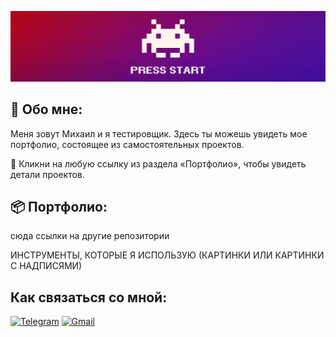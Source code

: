 [![Header](https://github.com/MikhailAvdonin/MikhailAvdonin/blob/main/assets/start.jpg)](https://github.com/MikhailAvdonin/MikhailAvdonin/blob/main/assets/kitty.gif)

## &#129302; Обо мне:
Меня зовут Михаил и я тестировщик. Здесь ты можешь увидеть мое портфолио, состоящее из самостоятельных проектов. 

&#128316; Кликни на любую ссылку из раздела «Портфолио», чтобы увидеть детали проектов.

## &#128230; Портфолио:
сюда ссылки на другие репозитории

ИНСТРУМЕНТЫ, КОТОРЫЕ Я ИСПОЛЬЗУЮ (КАРТИНКИ ИЛИ КАРТИНКИ С НАДПИСЯМИ)

## Как связаться со мной:
[![Telegram](https://img.shields.io/badge/Telegram-white?style=for-the-badge&logo=telegram)](https://t.me/MikhailAvdonin)
[![Gmail](https://img.shields.io/badge/Gmail-white?style=for-the-badge&logo=gmail)](<a href="avdonin.mf@gmail.com">)